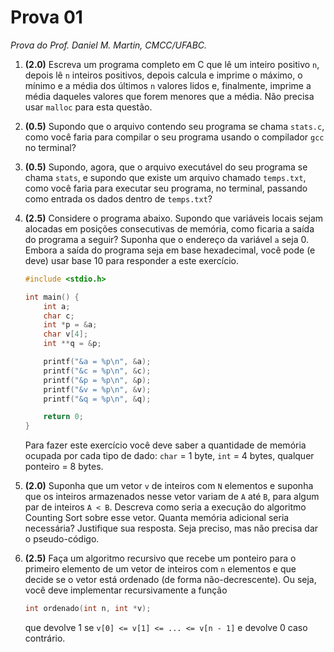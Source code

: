 # Prova 01
*Prova do Prof. Daniel M. Martin, CMCC/UFABC.*

1. **(2.0)** Escreva um programa completo em C que lê um inteiro positivo `n`, depois lê `n` inteiros positivos, depois calcula e imprime o máximo, o mínimo e a média dos últimos `n` valores lidos e, finalmente, imprime a média daqueles valores que forem menores que a média. Não precisa usar `malloc` para esta questão.

1. **(0.5)** Supondo que o arquivo contendo seu programa se chama `stats.c`, como você faria para compilar o seu programa usando o compilador `gcc` no terminal?

1. **(0.5)** Supondo, agora, que o arquivo executável do seu programa se chama `stats`, e supondo que existe um arquivo chamado `temps.txt`, como você faria para executar seu programa, no terminal, passando como entrada os dados dentro de `temps.txt`?

1. **(2.5)** Considere o programa abaixo. Supondo que variáveis locais sejam alocadas em posições consecutivas de memória, como ficaria a saída do programa a seguir? Suponha que o endereço da variável `a` seja 0. Embora a saída do programa seja em base hexadecimal, você pode (e deve) usar base 10 para responder a este exercício.

   ```c
   #include <stdio.h>

   int main() {
       int a;
       char c;
       int *p = &a;
       char v[4];
       int **q = &p;

       printf("&a = %p\n", &a);
       printf("&c = %p\n", &c);
       printf("&p = %p\n", &p);
       printf("&v = %p\n", &v);
       printf("&q = %p\n", &q);

       return 0;
   }
   ```

   Para fazer este exercício você deve saber a quantidade de memória ocupada por cada tipo de dado: `char` = 1 byte, `int` = 4 bytes, qualquer ponteiro = 8 bytes.

1. **(2.0)** Suponha que um vetor `v` de inteiros com `N` elementos e suponha que os inteiros armazenados nesse vetor variam de `A` até `B`, para algum par de inteiros `A < B`. Descreva como seria a execução do algoritmo Counting Sort sobre esse vetor. Quanta memória adicional seria necessária? Justifique sua resposta. Seja preciso, mas não precisa dar o pseudo-código.

1. **(2.5)** Faça um algoritmo recursivo que recebe um ponteiro para o primeiro elemento de um vetor de inteiros com `n` elementos e que decide se o vetor está ordenado (de forma não-decrescente). Ou seja, você deve implementar recursivamente a função

   ```c
   int ordenado(int n, int *v);
   ```

   que devolve 1 se `v[0] <= v[1] <= ... <= v[n - 1]` e devolve 0 caso contrário.